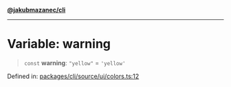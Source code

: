 [**@jakubmazanec/cli**](../../../../README.md)

---

# Variable: warning

> `const` **warning**: `"yellow"` = `'yellow'`

Defined in:
[packages/cli/source/ui/colors.ts:12](https://github.com/jakubmazanec/tools/blob/dccfe8e5cee218e88ff4db59e4bf460975897c58/packages/cli/source/ui/colors.ts#L12)
